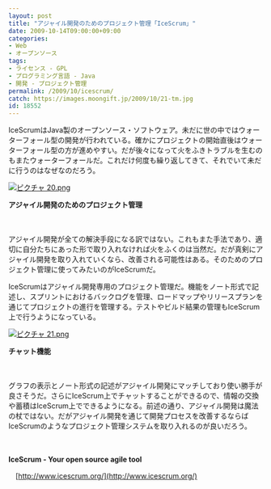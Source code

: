 ```yaml
---
layout: post
title: "アジャイル開発のためのプロジェクト管理「IceScrum」"
date: 2009-10-14T09:00:00+09:00
categories:
- Web
- オープンソース
tags: 
- ライセンス - GPL
- プログラミング言語 - Java
- 開発 - プロジェクト管理
permalink: /2009/10/icescrum/
catch: https://images.moongift.jp/2009/10/21-tm.jpg
id: 18552
---
```

IceScrumはJava製のオープンソース・ソフトウェア。未だに世の中ではウォーターフォール型の開発が行われている。確かにプロジェクトの開始直後はウォーターフォール型の方が進めやすい。だが後々になって火をふきトラブルを生むのもまたウォーターフォールだ。これだけ何度も繰り返してきて、それでいて未だに行うのはなぜなのだろう。

  

[![ピクチャ 20.png](https://images.moongift.jp/2009/10/20-tm.jpg)](https://images.moongift.jp/2009/10/20.png)  
  
**アジャイル開発のためのプロジェクト管理**

  

　

  

アジャイル開発が全ての解決手段になる訳ではない。これもまた手法であり、適切に自分たちにあった形で取り入れなければ火をふくのは当然だ。だが真剣にアジャイル開発を取り入れていくなら、改善される可能性はある。そのためのプロジェクト管理に使ってみたいのがIceScrumだ。

  
  
<!--more-->

IceScrumはアジャイル開発専用のプロジェクト管理だ。機能をノート形式で記述し、スプリントにおけるバックログを管理、ロードマップやリリースプランを通じてプロジェクトの進行を管理する。テストやビルド結果の管理もIceScrum上で行うようになっている。

  

[![ピクチャ 21.png](https://images.moongift.jp/2009/10/21-tm.jpg)](https://images.moongift.jp/2009/10/21.png)  
  
**チャット機能**

  

　

  

グラフの表示とノート形式の記述がアジャイル開発にマッチしており使い勝手が良さそうだ。さらにIceScrum上でチャットすることができるので、情報の交換や蓄積はIceScrum上でできるようになる。前述の通り、アジャイル開発は魔法の杖ではない。だがアジャイル開発を通じて開発プロセスを改善するならばIceScrumのようなプロジェクト管理システムを取り入れるのが良いだろう。

  

　

  

**IceScrum - Your open source agile tool**  
  
　[http://www.icescrum.org/](http://www.icescrum.org/)

  
